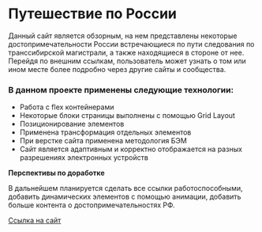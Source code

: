 # Путешествие по России  

Данный сайт является обзорным, на нем представлены некоторые достопримечательности России встречающиеся
по пути следования по транссибирской магистрали, а также находящиеся в стороне от нее. Перейдя по 
внешним ссылкам, пользователь может узнать о том или ином месте более подробно через другие сайты 
и сообщества.  

### В данном проекте применены следующие технологии:  
* Работа с flex контейнерами
* Некоторые блоки страницы выполнены с помощью Grid Layout  
* Позиционирование элементов 
* Применена трансформация отдельных элементов
* При верстке сайта применена методология БЭМ
* Сайт является адаптивным и корректно отображается на разных разрешениях электронных устройств  

**Перспективы по доработке**  

В дальнейшем планируется сделать все ссылки работоспособными, добавить динамических элементов с 
помощью анимации, добавить больше контента о достопримечательностях РФ.

[Ссылка на сайт](https://alexs88190.github.io/russian-travel)